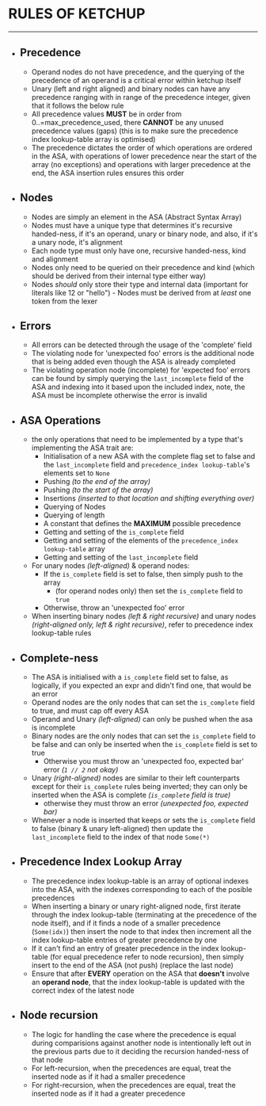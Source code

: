 # RULES OF KETCHUP
---
- ## Precedence
	- Operand nodes do not have precedence, and the querying of the precedence of an operand is a critical error within ketchup itself
	- Unary (left and right aligned) and binary nodes can have any precedence ranging with in range of the precedence integer, given that it follows the below rule
	- All precedence values **MUST** be in order from 0..=max_precedence_used, there **CANNOT** be any unused precedence values (gaps) (this is to make sure the precedence index lookup-table array is optimised)
	- The precedence dictates the order of which operations are ordered in the ASA, with operations of lower precedence near the start of the array (no exceptions) and operations with larger precedence at the end, the ASA insertion rules ensures this order
- ## Nodes
  - Nodes are simply an element in the ASA (Abstract Syntax Array)
  - Nodes must have a unique type that determines it's recursive handed-ness, if it's an operand, unary or binary node, and also, if it's a unary node, it's alignment
  - Each node type must only have one, recursive handed-ness, kind and alignment
  - Nodes only need to be queried on their precedence and kind (which should be derived from their internal type either way)
  - Nodes *should* only store their type and internal data (important for literals like 12 or "hello") - Nodes must be derived from at *least* one token from the lexer
- ## Errors
	- All errors can be detected through the usage of the 'complete' field
	- The violating node for 'unexpected foo' errors is the additional node that is being added even though the ASA is already completed
	- The violating operation node (incomplete) for 'expected foo' errors can be found by simply querying the `last_incomplete` field of the ASA and indexing into it based upon the included index, note, the ASA must be incomplete otherwise the error is invalid
- ## ASA Operations
	- the only operations that need to be implemented by a type that's implementing the ASA trait are:
		- Initialisation of a new ASA with the complete flag set to false and the `last_incomplete` field and `precedence_index lookup-table`'s elements set to `None`
		- Pushing *(to the end of the array)*
		- Pushing *(to the start of the array)*
		- Insertions *(inserted to that location and shifting everything over)*
		- Querying of Nodes
		- Querying of length
		- A constant that defines the **MAXIMUM** possible precedence
		- Getting and setting of the `is_complete` field
		- Getting and setting of the elements of the `precedence_index lookup-table` array
		- Getting and setting of the `last_incomplete` field
	- For unary nodes *(left-aligned)* & operand nodes:
		- If the `is_complete` field is set to false, then simply push to the array
			- (for operand nodes only) then set the `is_complete` field to `true`
		- Otherwise, throw an 'unexpected foo' error
	- When inserting binary nodes *(left & right recursive)* and unary nodes *(right-aligned only, left & right recursive)*, refer to precedence index lookup-table rules
- ## Complete-ness
	- The ASA is initialised with a `is_complete` field set to false, as logically, if you expected an expr and didn't find one, that would be an error
	- Operand nodes are the only nodes that can set the `is_complete` field to true, and must cap off every ASA
	- Operand and Unary *(left-aligned)* can only be pushed when the asa is incomplete
	- Binary nodes are the only nodes that can set the `is_complete` field to be false and can only be inserted when the `is_complete` field is set to true
		- Otherwise you must throw an 'unexpected foo, expected bar' error *(`1 // 2` not okay)*
	- Unary *(right-aligned)* nodes are similar to their left counterparts except for their `is_complete` rules being inverted; they can only be inserted when the ASA is complete *(`is_complete` field is true)*
		- otherwise they must throw an error *(unexpected foo, expected bar)*
	- Whenever a node is inserted that keeps or sets the `is_complete` field to false (binary & unary left-aligned) then update the `last_incomplete` field to the index of that node `Some(*)`
- ## Precedence Index Lookup Array
	- The precedence index lookup-table is an array of optional indexes into the ASA, with the indexes corresponding to each of the posible precedences
	- When inserting a binary or unary right-aligned node, first iterate through the index lookup-table (terminating at the precedence of the node itself), and if it finds a node of a smaller precedence (`Some(idx)`) then insert the node to that index then increment all the index lookup-table entries of greater precedence by one
	- If it can't find an entry of greater precedence in the index lookup-table (for equal precedence refer to node recursion), then simply insert to the end of the ASA (not push) (replace the last node)
	- Ensure that after **EVERY** operation on the ASA that **doesn't** involve an **operand node**, that the index lookup-table is updated with the correct index of the latest node
- ## Node recursion
	- The logic for handling the case where the precedence is equal during comparisions against another node is intentionally left out in the previous parts due to it deciding the recursion handed-ness of that node
	- For left-recursion, when the precedences are equal, treat the inserted node as if it had a smaller precedence
  - For right-recursion, when the precedences are equal, treat the inserted node as if it had a greater precedence
